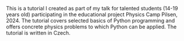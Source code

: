 This is a tutorial I created as part of my talk for talented students (14-19 years old) participating in the educational project Physics Camp Pilsen, 2024. The tutorial covers selected basics of Python programming and offers concrete physics problems to which Python can be applied. The tutorial is written in Czech.
